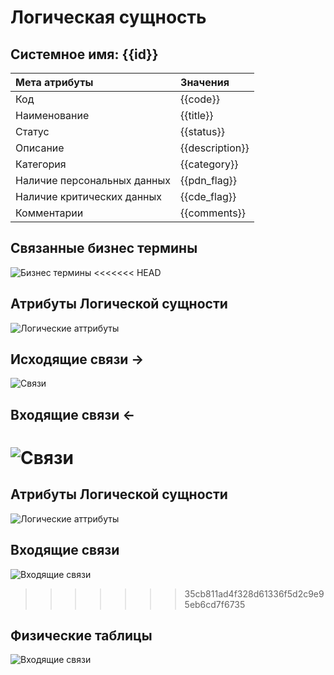 # Логическая сущность
## Системное имя: {{id}}

Мета атрибуты | Значения
:------------  | :------------
Код | {{code}}
Наименование | {{title}}
Статус | {{status}}
Описание | {{description}}
Категория | {{category}}
Наличие персональных данных | {{pdn_flag}}
Наличие критических данных | {{cde_flag}}
Комментарии | {{comments}}

## Связанные бизнес термины
![Бизнес термины](@entity/seaf.ia.business_terms/registry_by_LE?id={{id}})
<<<<<<< HEAD

## Атрибуты Логической сущности
![Логические аттрибуты](@entity/seaf.ia.logical_attributes/registry_by_LE?id={{id}})

## Исходящие связи ->
![Связи](@entity/seaf.ia.logical_links/registry_by_OE?id={{id}})

## Входящие связи <-
![Связи](@entity/seaf.ia.logical_links/registry_by_IE?id={{id}})
=======

## Атрибуты Логической сущности
![Логические аттрибуты](@entity/seaf.ia.logical_attributes/registry_by_LE?id={{id}})

## Входящие связи
![Входящие связи](@entity/seaf.ia.logical_attributes/registry_by_LA?id={{id}})
>>>>>>> 35cb811ad4f328d61336f5d2c9e95eb6cd7f6735

## Физические таблицы
![Входящие связи](@entity/seaf.ia.physical_tables/registry_by_LE?id={{id}})
